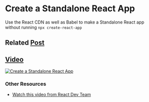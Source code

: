 # Create a Standalone React App
Use the React CDN as well as Babel to make a Standalone React app without running `npx create-react-app`


## Related [Post](https://www.codingforentrepreneurs.com/blog/create-a-standalone-react-app)


## [Video](https://youtu.be/jWUlvAv0LOA)


[![Create a Standalone React App](https://static.codingforentrepreneurs.com/media/cfe-blog/create-a-standalone-react-app/StandAlone-React-Post.jpg)](https://www.codingforentrepreneurs.com/blog/create-a-standalone-react-app)




### Other Resources

- [Watch this video from React Dev Team](https://www.youtube.com/watch?v=dpw9EHDh2bM)

